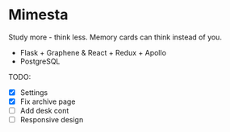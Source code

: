 # Mimesta
Study more - think less. Memory cards can think instead of you.

- Flask + Graphene & React + Redux + Apollo
- PostgreSQL


TODO:
- [x] Settings
- [x] Fix archive page
- [ ] Add desk cont
- [ ] Responsive design
